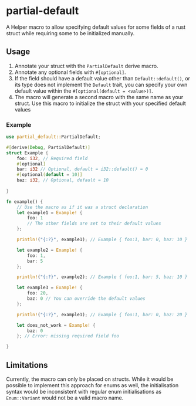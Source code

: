 # partial-default
A Helper macro to allow specifying default values for some fields of a rust struct while requiring some to be initialized manually.

## Usage

1. Annotate your struct with the `PartialDefault` derive macro.
2. Annotate any optional fields with `#[optional]`.
3. If the field should have a default value other than `Default::default()`, or its type does not implement the `Default` trait, you can specify your own default value within the `#[optional(default = <value>)]`.
4. The macro will generate a second macro with the same name as your struct. Use this macro to initialize the struct with your specified default values

### Example
```rust
use partial_default::PartialDefault;

#[derive(Debug, PartialDefault)]
struct Example {
    foo: i32, // Required field
    #[optional] 
    bar: i32 // Optional, default = i32::default() = 0
    #[optional(default = 10)]
    baz: i32, // Optional, default = 10
    
}

fn example() {
    // Use the macro as if it was a struct declaration
    let example1 = Example! {
        foo: 1 
        // The other fields are set to their default values
    };

    println!("{:?}", example1); // Example { foo:1, bar: 0, baz: 10 }

    let example2 = Example! {
        foo: 1,
        bar: 5
    };

    println!("{:?}", example2); // Example { foo:1, bar: 5, baz: 10 }

    let example3 = Example! {
        foo: 20,
        baz: 0 // You can override the default values
    };

    println!("{:?}", example1); // Example { foo:1, bar: 0, baz: 20 }

    let does_not_work = Example! {
        baz: 0  
    }; // Error: missing required field foo

}
```

## Limitations 
Currently, the macro can only be placed on structs. While it would be possible to implement this approach for enums as well, the initialisation syntax would be inconsistent with regular enum initialisations as `Enum::Variant` would not be a valid macro name. 

